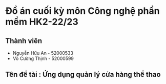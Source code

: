 ﻿# Đồ án cuối kỳ môn Công nghệ phần mềm HK2-22/23

## Thành viên

+ Nguyễn Hữu An - 52000533
+ Võ Cường Thịnh - 52000599

## Tên đề tài : Ứng dụng quản lý cửa hàng thể thao